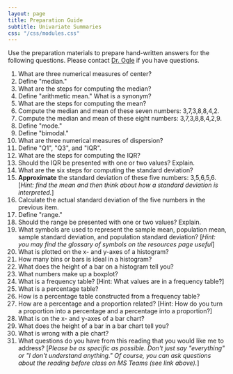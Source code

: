 ```yaml
---
layout: page
title: Preparation Guide
subtitle: Univariate Summaries
css: "/css/modules.css"
---
```


<div class="alert alert-warning">
Use the preparation materials to prepare hand-written answers for the following questions. Please contact <a href="https://teams.microsoft.com/l/channel/19%3ad26a8cc37740458aaf93fe10815c9eb1%40thread.tacv2/Questions%2520-%2520Preparation%2520Guide?groupId=1c605bf3-86b9-4b57-8b0c-1753c67bf54a&tenantId=b70d8bab-80b6-4766-b5da-fcfdabdf71c7" target="_blank">Dr. Ogle</a> if you have questions.
</div>

1. What are three numerical measures of center?
1. Define "median."
1. What are the steps for computing the median?
1. Define "arithmetic mean." What is a synonym?
1. What are the steps for computing the mean?
1. Compute the median and mean of these seven numbers: 3,7,3,8,8,4,2.
1. Compute the median and mean of these eight numbers: 3,7,3,8,8,4,2,9.
1. Define "mode."
1. Define "bimodal."
1. What are three numerical measures of dispersion?
1. Define "Q1", "Q3", and "IQR".
1. What are the steps for computing the IQR?
1. Should the IQR be presented with one or two values? Explain.
1. What are the six steps for computing the standard deviation?
1. **Approximate** the standard deviation of these five numbers: 3,5,6,5,6. [*Hint: find the mean and then think about how a standard deviation is interpreted.*]
1. Calculate the actual standard deviation of the five numbers in the previous item.
1. Define "range."
1. Should the range be presented with one or two values? Explain.
1. What symbols are used to represent the sample mean, population mean, sample standard deviation, and population standard deviation? [*Hint: you may find the glossary of symbols on the resources page useful*]
1. What is plotted on the x- and y-axes of a histogram?
1. How many bins or bars is ideal in a histogram?
1. What does the height of a bar on a histogram tell you?
1. What numbers make up a boxplot?
1. What is a frequency table? [Hint: What values are in a frequency table?]
1. What is a percentage table?
1. How is a percentage table constructed from a frequency table?
1. How are a percentage and a proportion related? [Hint: How do you turn a proportion into a percentage and a percentage into a proportion?]
1. What is on the x- and y-axes of a bar chart?
1. What does the height of a bar in a bar chart tell you?
1. What is wrong with a pie chart?
1. What questions do you have from this reading that you would like me to address? [*Please be as specific as possible. Don't just say "everything" or "I don't understand anything." Of course, you can ask questions about the reading before class on MS Teams (see link above).*]
